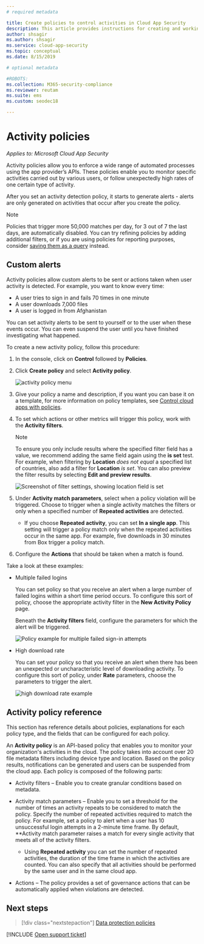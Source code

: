 ```yaml
---
# required metadata

title: Create policies to control activities in Cloud App Security
description: This article provides instructions for creating and working with activity policies.
author: shsagir
ms.author: shsagir
ms.service: cloud-app-security
ms.topic: conceptual
ms.date: 8/15/2019

# optional metadata

#ROBOTS:
ms.collection: M365-security-compliance
ms.reviewer: reutam
ms.suite: ems
ms.custom: seodec18

---
```

# Activity policies

*Applies to: Microsoft Cloud App Security*

Activity policies allow you to enforce a wide range of automated processes using the app provider’s APIs. These policies enable you to monitor specific activities carried out by various users, or follow unexpectedly high rates of one certain type of activity.

After you set an activity detection policy, it starts to generate alerts - alerts are only generated on activities that occur after you create the policy.

> [!NOTE]
> Policies that trigger more 50,000 matches per day, for 3 out of 7 the last days, are automatically disabled. You can try refining policies by adding additional filters, or if you are using policies for reporting purposes, consider [saving them as a query](activity-filters-queries.md#activity-queries) instead.

## Custom alerts

Activity policies allow custom alerts to be sent or actions taken when user activity is detected. For example, you want to know every time:

- A user tries to sign in and fails 70 times in one minute
- A user downloads 7,000 files
- A user is logged in from Afghanistan

You can set activity alerts to be sent to yourself or to the user when these events occur. You can even suspend the user until you have finished investigating what happened.

To create a new activity policy, follow this procedure:

1. In the console, click on **Control** followed by **Policies**.

2. Click **Create policy** and select **Activity policy**.

     ![activity policy menu](media/activity-policy-menu.png)

3. Give your policy a name and description, if you want you can base it on a template, for more information on policy templates, see [Control cloud apps with policies](control-cloud-apps-with-policies.md).

4. To set which actions or other metrics will trigger this policy, work with the **Activity filters**.
    > [!NOTE]
    > To ensure you only include results where the specified filter field has a value, we recommend adding the same field again using the **is set** test. For example, when filtering by **Location** *does not equal* a specified list of countries, also add a filter for **Location** *is set*. You can also preview the filter results by selecting **Edit and preview results**.
    >
    > ![Screenshot of filter settings, showing location field is set](media/activity-example-location-isset.png)

5. Under **Activity match parameters**, select when a policy violation will be triggered. Choose to trigger when a single activity matches the filters or only when a specified number of **Repeated activities** are detected.
    - If you choose **Repeated activity**, you can set **In a single app**. This setting will trigger a policy match only when the repeated activities occur in the same app. For example, five downloads in 30 minutes from Box trigger a policy match.

6. Configure the **Actions** that should be taken when a match is found.

Take a look at these examples:

- Multiple failed logins

    You can set policy so that you receive an alert when a large number of failed logins within a short time period occurs. To configure this sort of policy, choose the appropriate activity filter in the **New Activity Policy** page.

    Beneath the **Activity filters** field, configure the parameters for which the alert will be triggered.

    ![Policy example for multiple failed sign-in attempts](media/multiple-failed-log-on-attempts-policy-example.png "multiple failed log on attempts policy example")

- High download rate

    You can set your policy so that you receive an alert when there has been an unexpected or uncharacteristic level of downloading activity. To configure this sort of policy, under **Rate** parameters, choose the parameters to trigger the alert.

    ![high download rate example](media/high-download-rate-example.png "high download rate example")

## Activity policy reference

This section has reference details about policies, explanations for each policy type, and the fields that can be configured for each policy.

An **Activity policy** is an API-based policy that enables you to monitor your organization's activities in the cloud. The policy takes into account over 20 file metadata filters including device type and location. Based on the policy results, notifications can be generated and users can be suspended from the cloud app.
Each policy is composed of the following parts:

- Activity filters – Enable you to create granular conditions based on metadata.

- Activity match parameters – Enable you to set a threshold for the number of times an activity repeats to be considered to match the policy.  Specify the number of repeated activities required to match the policy. For example, set a policy to alert when a user has 10 unsuccessful login attempts in a 2-minute time frame. By default, **Activity match parameter raises a match for every single activity that meets all of the activity filters.

  - Using **Repeated activity** you can set the number of repeated activities, the duration of the time frame in which the activities are counted. You can also specify that all activities should be performed by the same user and in the same cloud app.

- Actions – The policy provides a set of governance actions that can be automatically applied when violations are detected.

## Next steps

> [!div class="nextstepaction"]
> [Data protection policies](data-protection-policies.md)

[!INCLUDE [Open support ticket](includes/support.md)]
